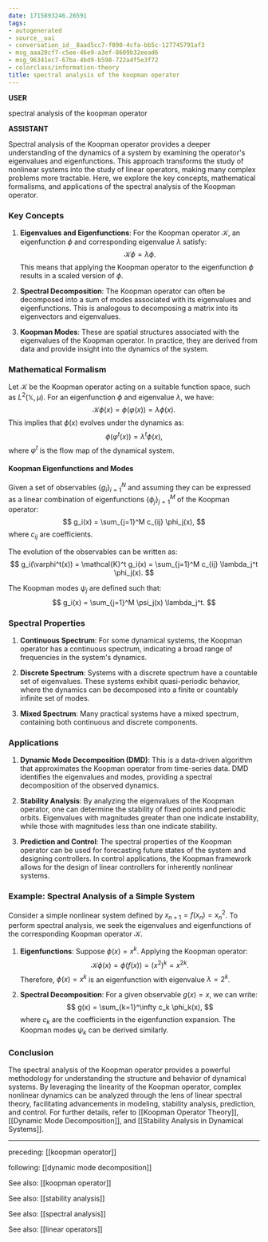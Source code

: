 ```yaml
---
date: 1715893246.26591
tags:
- autogenerated
- source__oai
- conversation_id__8aad5cc7-f090-4cfa-bb5c-127745791af3
- msg_aaa20cf7-c5ee-46e9-a3ef-8609b32eead6
- msg_96341ec7-67ba-4bd9-b598-722a4f5e3f72
- colorclass/information-theory
title: spectral analysis of the koopman operator
---
```


**USER**

spectral analysis of the koopman operator


**ASSISTANT**

Spectral analysis of the Koopman operator provides a deeper understanding of the dynamics of a system by examining the operator's eigenvalues and eigenfunctions. This approach transforms the study of nonlinear systems into the study of linear operators, making many complex problems more tractable. Here, we explore the key concepts, mathematical formalisms, and applications of the spectral analysis of the Koopman operator.

### Key Concepts

1. **Eigenvalues and Eigenfunctions**: For the Koopman operator $\mathcal{K}$, an eigenfunction $\phi$ and corresponding eigenvalue $\lambda$ satisfy:
   $$
   \mathcal{K} \phi = \lambda \phi.
   $$
   This means that applying the Koopman operator to the eigenfunction $\phi$ results in a scaled version of $\phi$.

2. **Spectral Decomposition**: The Koopman operator can often be decomposed into a sum of modes associated with its eigenvalues and eigenfunctions. This is analogous to decomposing a matrix into its eigenvectors and eigenvalues.

3. **Koopman Modes**: These are spatial structures associated with the eigenvalues of the Koopman operator. In practice, they are derived from data and provide insight into the dynamics of the system.

### Mathematical Formalism

Let $\mathcal{K}$ be the Koopman operator acting on a suitable function space, such as $L^2(\mathbb{X}, \mu)$. For an eigenfunction $\phi$ and eigenvalue $\lambda$, we have:
$$
\mathcal{K} \phi(x) = \phi(\varphi(x)) = \lambda \phi(x).
$$
This implies that $\phi(x)$ evolves under the dynamics as:
$$
\phi(\varphi^t(x)) = \lambda^t \phi(x),
$$
where $\varphi^t$ is the flow map of the dynamical system.

#### Koopman Eigenfunctions and Modes

Given a set of observables $\{g_i\}_{i=1}^N$ and assuming they can be expressed as a linear combination of eigenfunctions $\{\phi_j\}_{j=1}^M$ of the Koopman operator:
$$
g_i(x) = \sum_{j=1}^M c_{ij} \phi_j(x),
$$
where $c_{ij}$ are coefficients.

The evolution of the observables can be written as:
$$
g_i(\varphi^t(x)) = \mathcal{K}^t g_i(x) = \sum_{j=1}^M c_{ij} \lambda_j^t \phi_j(x).
$$

The Koopman modes $\psi_j$ are defined such that:
$$
g_i(x) = \sum_{j=1}^M \psi_j(x) \lambda_j^t.
$$

### Spectral Properties

1. **Continuous Spectrum**: For some dynamical systems, the Koopman operator has a continuous spectrum, indicating a broad range of frequencies in the system's dynamics.

2. **Discrete Spectrum**: Systems with a discrete spectrum have a countable set of eigenvalues. These systems exhibit quasi-periodic behavior, where the dynamics can be decomposed into a finite or countably infinite set of modes.

3. **Mixed Spectrum**: Many practical systems have a mixed spectrum, containing both continuous and discrete components. 

### Applications

1. **Dynamic Mode Decomposition (DMD)**: This is a data-driven algorithm that approximates the Koopman operator from time-series data. DMD identifies the eigenvalues and modes, providing a spectral decomposition of the observed dynamics.

2. **Stability Analysis**: By analyzing the eigenvalues of the Koopman operator, one can determine the stability of fixed points and periodic orbits. Eigenvalues with magnitudes greater than one indicate instability, while those with magnitudes less than one indicate stability.

3. **Prediction and Control**: The spectral properties of the Koopman operator can be used for forecasting future states of the system and designing controllers. In control applications, the Koopman framework allows for the design of linear controllers for inherently nonlinear systems.

### Example: Spectral Analysis of a Simple System

Consider a simple nonlinear system defined by $x_{n+1} = f(x_n) = x_n^2$. To perform spectral analysis, we seek the eigenvalues and eigenfunctions of the corresponding Koopman operator $\mathcal{K}$.

1. **Eigenfunctions**: Suppose $\phi(x) = x^k$. Applying the Koopman operator:
   $$
   \mathcal{K} \phi(x) = \phi(f(x)) = (x^2)^k = x^{2k}.
   $$
   Therefore, $\phi(x) = x^k$ is an eigenfunction with eigenvalue $\lambda = 2^k$.

2. **Spectral Decomposition**: For a given observable $g(x) = x$, we can write:
   $$
   g(x) = \sum_{k=1}^\infty c_k \phi_k(x),
   $$
   where $c_k$ are the coefficients in the eigenfunction expansion. The Koopman modes $\psi_k$ can be derived similarly.

### Conclusion

The spectral analysis of the Koopman operator provides a powerful methodology for understanding the structure and behavior of dynamical systems. By leveraging the linearity of the Koopman operator, complex nonlinear dynamics can be analyzed through the lens of linear spectral theory, facilitating advancements in modeling, stability analysis, prediction, and control. For further details, refer to [[Koopman Operator Theory]], [[Dynamic Mode Decomposition]], and [[Stability Analysis in Dynamical Systems]].


---

preceding: [[koopman operator]]  


following: [[dynamic mode decomposition]]

See also: [[koopman operator]]


See also: [[stability analysis]]


See also: [[spectral analysis]]


See also: [[linear operators]]